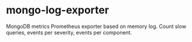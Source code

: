 # mongo-log-exporter
MongoDB metrics Prometheus exporter based on memory log. Count slow queries, events per severity, events per component.
